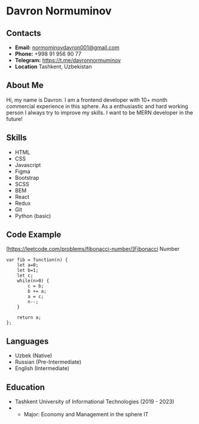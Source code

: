 # Davron Normuminov

## Contacts
* **Email:** normominovdavron001@gmail.com
* **Phone:** +998 91 956 90 77
* **Telegram:** https://t.me/davronnormuminov
* **Location** Tashkent, Uzbekistan

## About Me
Hi, my name is Davron. I am a frontend developer with 10+ month commercial experience in this sphere. As a enthusiastic and hard working person I always try to improve my skills. I want to be MERN developer in the future!

## Skills
* HTML
* CSS
* Javascript
* Figma
* Bootstrap
* SCSS
* BEM
* React 
* Redux
* Git
* Python (basic)

## Code Example
[https://leetcode.com/problems/fibonacci-number/]Fibonacci Number

```
var fib = function(n) {
    let a=0;
    let b=1;
    let c;
    while(n>0) {
        c = b;
        b += a;
        a = c;
        n--;
    }
    
    return a;
};
```

## Languages
* Uzbek (Native)
* Russian (Pre-Intermediate)
* English (Intermediate)

## Education
* Tashkent University of Informational Technologies (2019 - 2023)
* * Major: Economy and Management in the sphere IT